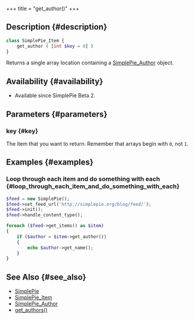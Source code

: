 +++
title = "get_author()"
+++

## Description {#description}

```php
class SimplePie_Item {
    get_author ( [int $key = 0] )
}
```

Returns a single array location containing a [SimplePie_Author](@/wiki/reference/simplepie_author/_index.md) object.

## Availability {#availability}

- Available since SimplePie Beta 2.

## Parameters {#parameters}

### key {#key}

The item that you want to return. Remember that arrays begin with `0`, not `1`.

## Examples {#examples}

### Loop through each item and do something with each {#loop_through_each_item_and_do_something_with_each}

```php
$feed = new SimplePie();
$feed->set_feed_url('http://simplepie.org/blog/feed/');
$feed->init();
$feed->handle_content_type();

foreach ($feed->get_items() as $item)
{
    if ($author = $item->get_author())
    {
        echo $author->get_name();
    }
}
```

## See Also {#see_also}

- [SimplePie](@/wiki/reference/simplepie/_index.md)
- [SimplePie_Item](@/wiki/reference/simplepie_item/_index.md)
- [SimplePie_Author](@/wiki/reference/simplepie_author/_index.md)
- [get_authors()](@/wiki/reference/simplepie_item/get_authors.md)

